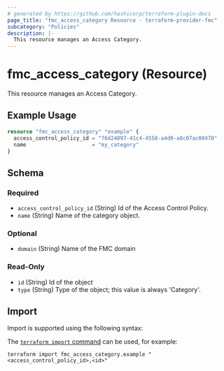 ```yaml
---
# generated by https://github.com/hashicorp/terraform-plugin-docs
page_title: "fmc_access_category Resource - terraform-provider-fmc"
subcategory: "Policies"
description: |-
  This resource manages an Access Category.
---
```


# fmc_access_category (Resource)

This resource manages an Access Category.

## Example Usage

```terraform
resource "fmc_access_category" "example" {
  access_control_policy_id = "76d24097-41c4-4558-a4d0-a8c07ac08470"
  name                     = "my_category"
}
```

<!-- schema generated by tfplugindocs -->
## Schema

### Required

- `access_control_policy_id` (String) Id of the Access Control Policy.
- `name` (String) Name of the category object.

### Optional

- `domain` (String) Name of the FMC domain

### Read-Only

- `id` (String) Id of the object
- `type` (String) Type of the object; this value is always 'Category'.

## Import

Import is supported using the following syntax:

The [`terraform import` command](https://developer.hashicorp.com/terraform/cli/commands/import) can be used, for example:

```shell
terraform import fmc_access_category.example "<access_control_policy_id>,<id>"
```
